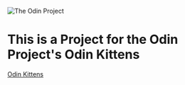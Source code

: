 ![The Odin Project](https://www.theodinproject.com/assets/odin-logo-bd86cf893a3de1f1daceabc1377f58669776616a91ab70c601fd5c16a4686468.svg)
# This is a Project for the Odin Project's Odin Kittens

[Odin Kittens](https://www.theodinproject.com/paths/full-stack-ruby-on-rails/courses/ruby-on-rails/lessons/kittens-api)
